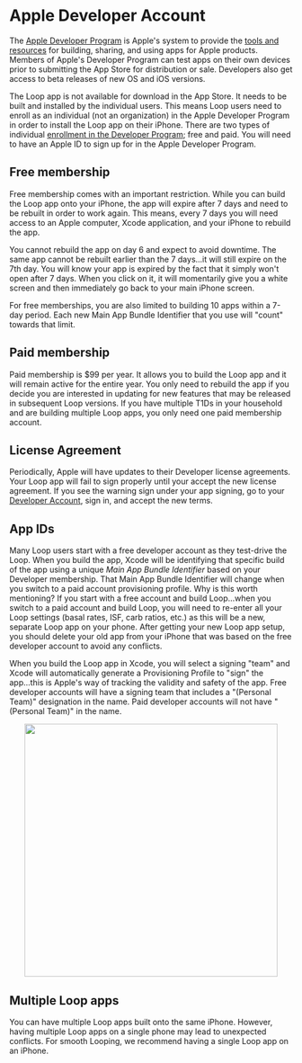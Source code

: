 # Apple Developer Account


The [Apple Developer Program](https://developer.apple.com/programs/how-it-works/) is Apple's system to provide the [tools and resources](https://developer.apple.com/programs/whats-included/) for building, sharing, and using apps for Apple products.  Members of Apple's Developer Program can test apps on their own devices prior to submitting the App Store for distribution or sale.  Developers also get access to beta releases of new OS and iOS versions.  

The Loop app is not available for download in the App Store.  It needs to be built and installed by the individual users.  This means Loop users need to enroll as an individual (not an organization) in the Apple Developer Program in order to install the Loop app on their iPhone.  There are two types of individual [enrollment in the Developer Program](https://developer.apple.com/programs/enroll/); free and paid.  You will need to have an Apple ID to sign up for in the Apple Developer Program.

## Free membership

Free membership comes with an important restriction.  While you can build the Loop app onto your iPhone, the app will expire after 7 days and need to be rebuilt in order to work again.  This means, every 7 days you will need access to an Apple computer, Xcode application, and your iPhone to rebuild the app.

You cannot rebuild the app on day 6 and expect to avoid downtime.  The same app cannot be rebuilt earlier than the 7 days...it will still expire on the 7th day.  You will know your app is expired by the fact that it simply won't open after 7 days.  When you click on it, it will momentarily give you a white screen and then immediately go back to your main iPhone screen.  

For free memberships, you are also limited to building 10 apps within a 7-day period.  Each new Main App Bundle Identifier that you use will "count" towards that limit.

## Paid membership

Paid membership is $99 per year.  It allows you to build the Loop app and it will remain active for the entire year.  You only need to rebuild the app if you decide you are interested in updating for new features that may be released in subsequent Loop versions.  If you have multiple T1Ds in your household and are building multiple Loop apps, you only need one paid membership account.

## License Agreement

Periodically, Apple will have updates to their Developer license agreements.  Your Loop app will fail to sign properly until your accept the new license agreement.  If you see the warning sign under your app signing, go to your [Developer Account](https://developer.apple.com/account/), sign in, and accept the new terms.


## App IDs

Many Loop users start with a free developer account as they test-drive the Loop.  When you build the app, Xcode will be identifying that specific build of the app using a unique *Main App Bundle Identifier* based on your Developer membership.  That Main App Bundle Identifier will change when you switch to a paid account provisioning profile.  Why is this worth mentioning?  If you start with a free account and build Loop...when you switch to a paid account and build Loop, you will need to re-enter all your Loop settings (basal rates, ISF, carb ratios, etc.) as this will be a new, separate Loop app on your phone.  After getting your new Loop app setup, you should delete your old app from your iPhone that was based on the free developer account to avoid any conflicts.

When you build the Loop app in Xcode, you will select a signing "team" and Xcode will automatically generate a Provisioning Profile to "sign" the app...this is Apple's way of tracking the validity and safety of the app.  Free developer accounts will have a signing team that includes a "(Personal Team)" designation in the name.  Paid developer accounts will not have "(Personal Team)" in the name.  

<p align="center">
<img src="../img/team.jpg" width="450">
</p>

## Multiple Loop apps

You can have multiple Loop apps built onto the same iPhone.  However, having multiple Loop apps on a single phone may lead to unexpected conflicts.  For smooth Looping, we recommend having a single Loop app on an iPhone.

